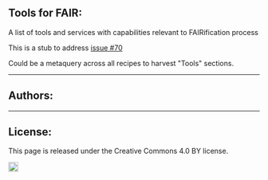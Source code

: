 ## Tools for FAIR:

A list of tools and services with capabilities relevant to FAIRification process

This is a stub to address [issue #70](https://github.com/FAIRplus/the-fair-cookbook/issues/70)

Could be a metaquery across all recipes to harvest "Tools" sections.


---
## Authors:



---

## License:

This page is released under the Creative Commons 4.0 BY license.

<a href="https://creativecommons.org/licenses/by/4.0/"><img src="https://mirrors.creativecommons.org/presskit/buttons/80x15/png/by.png" height="20"/></a>


